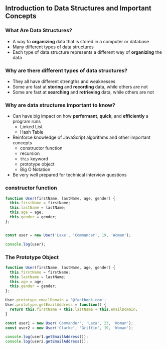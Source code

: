 ## Introduction to Data Structures and Important Concepts

### What Are Data Structures?

- A way fo **organizing** data that is stored in a computer or database
- Many different types of data structures
- Each type of data structure represents a different way of **organizing** the data

### Why are there different types of data structures?

- They all have different strengths and weaknesses 
- Some are fast at **storing** and **recording** data, while others are not
- Some are fast at **searching** and **retrieving** data, while others are not

### Why are data structures important to know?

- Can have big impact on how **performant**, **quick**, and **efficiently** a program runs
  - Linked List
  - Hash Table
- Reinforce knowledge of JavaScript algorithms and other important concepts
  - constructor function
  - recursion
  - `this` keyword
  - prototype object
  - Big O Notation
- Be very well prepared for technical interview questions


### constructor function
```js
function User(firstName, lastName, age, gender) {
  this.firstName = firstName;
  this.lastName = lastName;
  this.age = age;
  this.gender = gender;
};


const user = new User('Laxe', 'Commancer', 19, 'Woman');

console.log(user);
```

### The Prototype Object

```js
function User(firstName, lastName, age, gender) {
  this.firstName = firstName;
  this.lastName = lastName;
  this.age = age;
  this.gender = gender;
};

User.prototype.emailDomain = '@factbook.com';
User.prototype.getEmailAddress = function() {
  return this.firstName + this.lastName + this.emailDomain;
}

const user1 = new User('Commander', 'Lexa', 23, 'Woman');
const user2 = new User('Clarke', 'Griffin', 19, 'Woman');

console.log(user1.getEmailAddress());
console.log(user2.getEmailAddress());
```